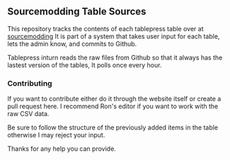 ## Sourcemodding Table Sources

This repository tracks the contents of each tablepress table over at [sourcemodding](http://www.sourcemodding.com)
It is part of a system that takes user input for each table, lets the admin know, and commits to Github.

Tablepress inturn reads the raw files from Github so that it always has the lastest version of the tables, It polls once every hour.

### Contributing

If you want to contribute either do it through the website itself or create a pull request here.
I recommend Ron's editor if you want to work with the raw CSV data.

Be sure to follow the structure of the previously added items in the table otherwise I may reject your input.

Thanks for any help you can provide. 

